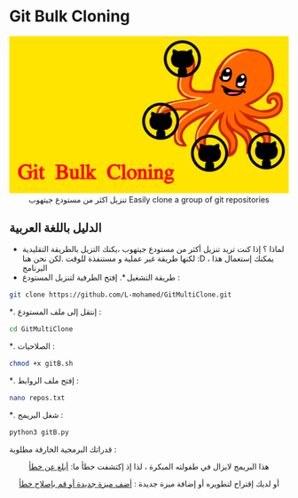 # Git Bulk Cloning
<img src="repo_background.png" alt="Logo">
<div align="center">
تنزيل اكثر من مستودع جيتهوب 
Easily clone a group of git repositories
</div>

## الدليل باللغة العربية
- لماذا ؟
إذا كنت تريد تنزيل أكثر من مستودع جيتهوب ،يكنك التزيل بالطريقة التقليدية لكنها طريقة غير عملية و مستنفذة للوقت .لكن نحن هنا :D ، يمكنك إستعمال هذا البرنامج 
- طريقة التشغيل
*. إفتح الطرفية لتنزيل المستودع :

```bash
git clone https://github.com/L-mohamed/GitMultiClone.git
```
*. إنتقل إلى ملف المستودع :
```bash
cd GitMultiClone
```
*. الصلاحيات :
```bash
chmod +x gitB.sh
```
*. إفتح ملف الروابط :
```bash
nano repos.txt
```
*. شغل البريمج :
```bash
python3 gitB.py
```

قدراتك البرمجية الخارقة مطلوبة :
  
<div align="center">
    هذا البريمج لايزال في طفولته المبكرة ، لذا إذ إكتشفت خطأ ما:
   <a href="https://github.com/L-mohamed/GitMultiClone/issues">أبلغ عن خطأ</a>
                                                                                           

   أو لديك إقتراح لتطويره أو إضافة ميزة جديدة :
  <a href="https://github.com/L-mohamed/GitMultiClone/pulls">أضف ميزة جديدة أو قم بإصلاح خطأ</a>

</div>